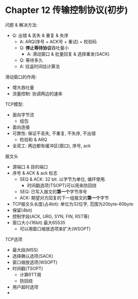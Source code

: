 # Chapter 12 传输控制协议(初步)


问题 & 解决方法:
- Q: 出错 & 丢失 & 重复 & 失序
    - A: ARQ(序号 + ACK号 + 重试) + 校验码
    - Q: **停止等待协议**吞吐量小
        - A: 滑动窗口 & 批量回复 & 选择重发(SACK)
    - Q: 等待多久
    - A: 往返时间估计算法


滑动窗口的作用:
- 增大吞吐量
- 流量控制: 协调两边的速率


TCP模型:
- 面向字节流
    - 组包
- 面向连接
- 可靠性: 保证不丢失, 不重复, 不失序, 不出错
    - 检验和 & ARQ
- 全双工: 两边都有缓冲区(窗口), 序号, ack


报文头
- 源端口 & 目的端口
-  序号 & ACK & ack 标志 
    - SEQ & ACK: 32 bit. 以字节为单位, 循环使用. 
        - 时间戳选项(TSOPT)可以用来防回绕
    - SEQ: 已写入报文的**第一个**字节序号
    - ACK: 期望对方回复的下一组报文的**第一个**字节
- TCP报文头长度(占4bit): 单位为32位字, 范围为20byte-60byte
- 保留(4bit)
- 控制字段(ACK, URG, SYN, FIN, RST等)
- 窗口大小(16bit) 最大65535
    - 可以用窗口缩放选项来扩大(WSOPT)


TCP选项
- 最大段(MSS)
- 选择确认选项(SACK)
- 窗口缩放选项(WSOPT)
- 时间戳(TSOPT) 
    - 计算RTT用
    - 防回绕
- 用户超时选项
- 
